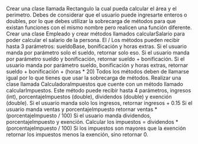 Crear una clase llamada Rectangulo la cual pueda calcular el área y el perimetro. Debes de considerar que el usuario puede ingresarte enteros o doubles, por lo que debes utilizar la sobrecarga de métodos para que existan funciones con el mismo nombre pero realicen una función diferente.
Crear una clase Empleado y crear métodos llamados calcularSalario para poder calcular el salario de la persona.
El / Los métodos pueden recibir hasta 3 parámetros: sueldoBase, bonificación y horas extras.
Si el usuario manda por parámetro solo el sueldo, retornar solo eso.
Si el usuario manda por parámetro sueldo y bonificación, retornar sueldo + bonificación.
Si el usuario manda por parámetro sueldo, bonificación y horas extras, retornar sueldo + bonificación + (horas * 20)
Todos los métodos deben de llamarse igual por lo que tienes que usar la sobrecarga de métodos.
Realizar una clase llamada CalculadoraImpuestos que cuente con un método llamado calcularImpuestos.
Este método puede recibir hasta 4 parámetros, ingresos (int), porcentajeImpuestos (double), dividendos (double) y exención (double).
Si el usuario manda solo los ingresos, retornar ingresos + 0.15
Si el usuario manda ventas y porcentajeImpuesto retornar ventas * (porcentajeImpuesto / 100)
Si el usuario manda dividendos, porcentajeImpuesto y exención.
Calcular los impuestos = dividendos * (porcentajeImpuesto / 100)
Si los impuestos son mayores que la exención retornar los impuestos menos la exención, sino retornar 0.
